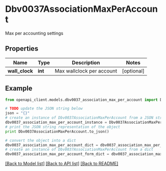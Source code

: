 # Dbv0037AssociationMaxPerAccount

Max per accounting settings

## Properties
Name | Type | Description | Notes
------------ | ------------- | ------------- | -------------
**wall_clock** | **int** | Max wallclock per account | [optional] 

## Example

```python
from openapi_client.models.dbv0037_association_max_per_account import Dbv0037AssociationMaxPerAccount

# TODO update the JSON string below
json = "{}"
# create an instance of Dbv0037AssociationMaxPerAccount from a JSON string
dbv0037_association_max_per_account_instance = Dbv0037AssociationMaxPerAccount.from_json(json)
# print the JSON string representation of the object
print Dbv0037AssociationMaxPerAccount.to_json()

# convert the object into a dict
dbv0037_association_max_per_account_dict = dbv0037_association_max_per_account_instance.to_dict()
# create an instance of Dbv0037AssociationMaxPerAccount from a dict
dbv0037_association_max_per_account_form_dict = dbv0037_association_max_per_account.from_dict(dbv0037_association_max_per_account_dict)
```
[[Back to Model list]](../README.md#documentation-for-models) [[Back to API list]](../README.md#documentation-for-api-endpoints) [[Back to README]](../README.md)


